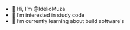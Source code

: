 - 👋 Hi, I’m @IdelioMuza
- 👀 I’m interested in study code
- 🌱 I’m currently learning about build software's


<!---
IdelioMuza/IdelioMuza is a ✨ special ✨ repository because its `README.md` (this file) appears on your GitHub profile.
You can click the Preview link to take a look at your changes.
--->
